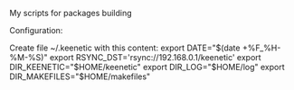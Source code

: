 My scripts for packages building

Configuration:

Create file ~/.keenetic with this content:
export DATE="$(date +%F_%H-%M-%S)"
export RSYNC_DST='rsync://192.168.0.1/keenetic'
export DIR_KEENETIC="$HOME/keenetic"
export DIR_LOG="$HOME/log"
export DIR_MAKEFILES="$HOME/makefiles"
